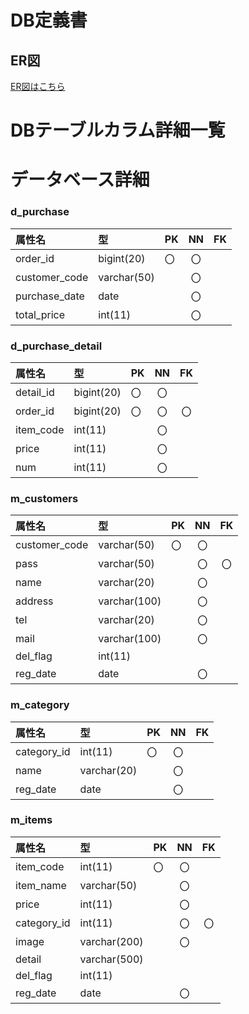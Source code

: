 # DB定義書
## ER図
[ER図はこちら]( https://github.com/masatokg/2021sys-design/blob/main/ER_all.md "ER図はこちら" )

# DBテーブルカラム詳細一覧

# データベース詳細

### d_purchase
|属性名|型|PK|NN|FK|
|:---|:---|:---|:---:|:----:|
|order_id|bigint(20)|〇|〇||
|customer_code|varchar(50)||〇||
|purchase_date|date||〇||
|total_price|int(11)||〇||

### d_purchase_detail
|属性名|型|PK|NN|FK|
|:---|:---|:---|:---:|:----:|
|detail_id|bigint(20)|〇|〇||
|order_id|bigint(20)|〇|〇|〇|
|item_code|int(11)||〇||
|price|int(11)||〇||
|num|int(11)||〇||


### m_customers
|属性名|型|PK|NN|FK|
|:---|:---|:---|:---:|:----:|
|customer_code|varchar(50)|〇|〇||
|pass|varchar(50)||〇|〇|
|name|varchar(20)||〇||
|address|varchar(100)||〇||
|tel|varchar(20)||〇||
|mail|varchar(100)||〇||
|del_flag|int(11)||||
|reg_date|date||〇||

### m_category
|属性名|型|PK|NN|FK|
|:---|:---|:---|:---:|:----:|
|category_id|int(11)|〇|〇||
|name|varchar(20)||〇||
|reg_date|date||〇||


### m_items
|属性名|型|PK|NN|FK|
|:---|:---|:---|:---:|:----:|
|item_code|int(11)|〇|〇||
|item_name|varchar(50)||〇||
|price|int(11)||〇||
|category_id|int(11)||〇|〇|
|image|varchar(200)||〇||
|detail|varchar(500)||||
|del_flag|int(11)||||
|reg_date|date||〇||


